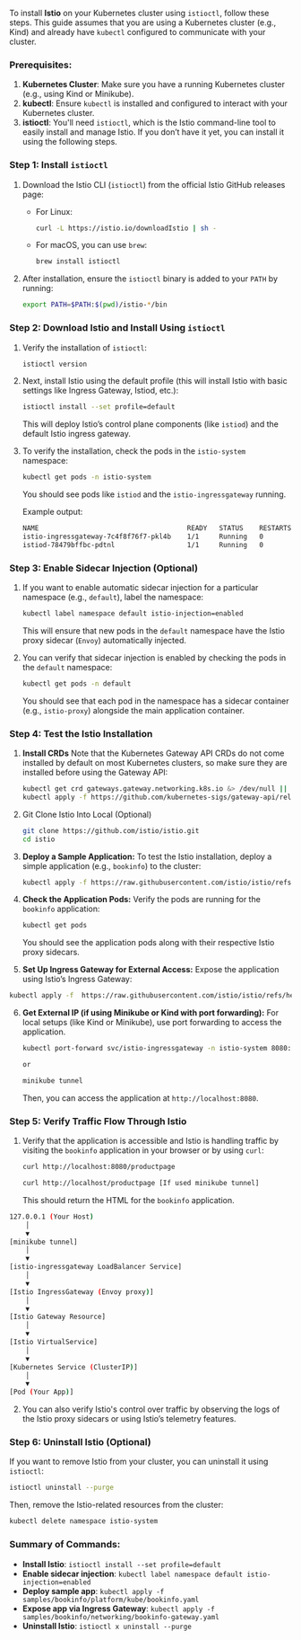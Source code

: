 To install **Istio** on your Kubernetes cluster using `istioctl`, follow these steps. This guide assumes that you are using a Kubernetes cluster (e.g., Kind) and already have `kubectl` configured to communicate with your cluster.

### Prerequisites:
1. **Kubernetes Cluster**: Make sure you have a running Kubernetes cluster (e.g., using Kind or Minikube).
2. **kubectl**: Ensure `kubectl` is installed and configured to interact with your Kubernetes cluster.
3. **istioctl**: You'll need `istioctl`, which is the Istio command-line tool to easily install and manage Istio. If you don’t have it yet, you can install it using the following steps.

### Step 1: Install `istioctl`

1. Download the Istio CLI (`istioctl`) from the official Istio GitHub releases page:
   - For Linux:
     ```bash
     curl -L https://istio.io/downloadIstio | sh -
     ```
   - For macOS, you can use `brew`:
     ```bash
     brew install istioctl
     ```

2. After installation, ensure the `istioctl` binary is added to your `PATH` by running:
   ```bash
   export PATH=$PATH:$(pwd)/istio-*/bin
   ```

### Step 2: Download Istio and Install Using `istioctl`

1. Verify the installation of `istioctl`:
   ```bash
   istioctl version
   ```

2. Next, install Istio using the default profile (this will install Istio with basic settings like Ingress Gateway, Istiod, etc.):

   ```bash
   istioctl install --set profile=default
   ```

   This will deploy Istio’s control plane components (like `istiod`) and the default Istio ingress gateway.

3. To verify the installation, check the pods in the `istio-system` namespace:
   ```bash
   kubectl get pods -n istio-system
   ```

   You should see pods like `istiod` and the `istio-ingressgateway` running.

   Example output:
   ```bash
   NAME                                     READY   STATUS    RESTARTS   AGE
   istio-ingressgateway-7c4f8f76f7-pkl4b    1/1     Running   0          3m
   istiod-78479bffbc-pdtnl                  1/1     Running   0          3m
   ```

### Step 3: Enable Sidecar Injection (Optional)

1. If you want to enable automatic sidecar injection for a particular namespace (e.g., `default`), label the namespace:

   ```bash
   kubectl label namespace default istio-injection=enabled
   ```

   This will ensure that new pods in the `default` namespace have the Istio proxy sidecar (`Envoy`) automatically injected.

2. You can verify that sidecar injection is enabled by checking the pods in the `default` namespace:
   ```bash
   kubectl get pods -n default
   ```

   You should see that each pod in the namespace has a sidecar container (e.g., `istio-proxy`) alongside the main application container.

### Step 4: Test the Istio Installation

1. **Install CRDs**
   Note that the Kubernetes Gateway API CRDs do not come installed by default on most Kubernetes clusters, so make sure they are installed before using the Gateway API:
   ```bash
   kubectl get crd gateways.gateway.networking.k8s.io &> /dev/null || \
   kubectl apply -f https://github.com/kubernetes-sigs/gateway-api/releases/download/v1.3.0/standard-install.yaml

   ```
2. Git Clone Istio Into Local (Optional)
   ```bash
   git clone https://github.com/istio/istio.git
   cd istio
   ```
3. **Deploy a Sample Application:**
   To test the Istio installation, deploy a simple application (e.g., `bookinfo`) to the cluster:

   ```bash
   kubectl apply -f https://raw.githubusercontent.com/istio/istio/refs/heads/master/samples/bookinfo/platform/kube/bookinfo.yaml
   ```

4. **Check the Application Pods:**
   Verify the pods are running for the `bookinfo` application:

   ```bash
   kubectl get pods
   ```

   You should see the application pods along with their respective Istio proxy sidecars.

5. **Set Up Ingress Gateway for External Access:**
   Expose the application using Istio’s Ingress Gateway:

  ```bash
  kubectl apply -f  https://raw.githubusercontent.com/istio/istio/refs/heads/master/samples/bookinfo/networking/bookinfo-gateway.yaml
   ```

6. **Get External IP (if using Minikube or Kind with port forwarding):**
   For local setups (like Kind or Minikube), use port forwarding to access the application.

   ```bash
   kubectl port-forward svc/istio-ingressgateway -n istio-system 8080:80

   or
   
   minikube tunnel
   ```

   Then, you can access the application at `http://localhost:8080`.

### Step 5: Verify Traffic Flow Through Istio

1. Verify that the application is accessible and Istio is handling traffic by visiting the `bookinfo` application in your browser or by using `curl`:

   ```bash
   curl http://localhost:8080/productpage

   curl http://localhost/productpage [If used minikube tunnel]
   ```

   This should return the HTML for the `bookinfo` application.
```bash
127.0.0.1 (Your Host)
    │
    ▼
[minikube tunnel]
    │
    ▼
[istio-ingressgateway LoadBalancer Service]
    │
    ▼
[Istio IngressGateway (Envoy proxy)]
    │
    ▼
[Istio Gateway Resource]
    │
    ▼
[Istio VirtualService]
    │
    ▼
[Kubernetes Service (ClusterIP)]
    │
    ▼
[Pod (Your App)]
```

2. You can also verify Istio's control over traffic by observing the logs of the Istio proxy sidecars or using Istio’s telemetry features.

### Step 6: Uninstall Istio (Optional)

If you want to remove Istio from your cluster, you can uninstall it using `istioctl`:

```bash
istioctl uninstall --purge
```

Then, remove the Istio-related resources from the cluster:

```bash
kubectl delete namespace istio-system
```

### Summary of Commands:

- **Install Istio**: `istioctl install --set profile=default`
- **Enable sidecar injection**: `kubectl label namespace default istio-injection=enabled`
- **Deploy sample app**: `kubectl apply -f samples/bookinfo/platform/kube/bookinfo.yaml`
- **Expose app via Ingress Gateway**: `kubectl apply -f samples/bookinfo/networking/bookinfo-gateway.yaml`
- **Uninstall Istio**: `istioctl x uninstall --purge`